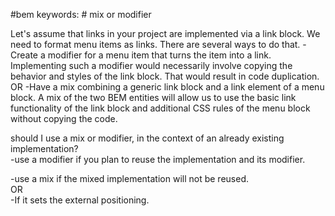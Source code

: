 #bem 
keywords:
	# mix or modifier

Let's assume that links in your project are implemented via a link block. We need to format menu items as links. There are several ways to do that. 
-Create a modifier for a menu item that turns the item into a link. Implementing such a modifier would necessarily involve copying the behavior and styles of the link block. That would result in code duplication.  
OR 
-Have a mix combining a generic link block and a link element of a menu block. A mix of the two BEM entities will allow us to use the basic link functionality of the link block and additional CSS rules of the menu block without copying the code.

should I use a mix or modifier, in the context of an already existing implementation?  
-use a modifier if you plan to reuse the implementation and its modifier.

-use a mix if the mixed implementation will not be reused.  
OR  
-If it sets the external positioning.